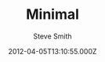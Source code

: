 ---
title: Minimal
github: https://github.com/orderedlist/minimal
demo: https://orderedlist.com/minimal/
author: Steve Smith
ssg:
  - Jekyll
cms:
  - Markdown
date: 2012-04-05T13:10:55.000Z
description: A Theme for GitHub Pages
draft: true
publish_date: '2012-04-05T13:10:55Z'
update_date: '2022-08-17T21:24:32Z'
github_star: 2008
github_fork: 686
---